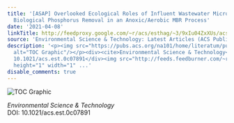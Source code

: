 ```yaml
---
title: '[ASAP] Overlooked Ecological Roles of Influent Wastewater Microflora in Improving
  Biological Phosphorus Removal in an Anoxic/Aerobic MBR Process'
date: '2021-04-08'
linkTitle: http://feedproxy.google.com/~r/acs/esthag/~3/9xIu04ZxXUs/acs.est.0c07891
source: 'Environmental Science & Technology: Latest Articles (ACS Publications)'
description: '<p><img src="https://pubs.acs.org/na101/home/literatum/publisher/achs/journals/content/esthag/0/esthag.ahead-of-print/acs.est.0c07891/20210408/images/medium/es0c07891_0005.gif"
  alt="TOC Graphic"/></p><div><cite>Environmental Science & Technology</cite></div><div>DOI:
  10.1021/acs.est.0c07891</div><img src="http://feeds.feedburner.com/~r/acs/esthag/~4/9xIu04ZxXUs"
  height="1" width="1" ...'
disable_comments: true
---
```

<p><img src="https://pubs.acs.org/na101/home/literatum/publisher/achs/journals/content/esthag/0/esthag.ahead-of-print/acs.est.0c07891/20210408/images/medium/es0c07891_0005.gif" alt="TOC Graphic"/></p><div><cite>Environmental Science & Technology</cite></div><div>DOI: 10.1021/acs.est.0c07891</div><img src="http://feeds.feedburner.com/~r/acs/esthag/~4/9xIu04ZxXUs" height="1" width="1" ...